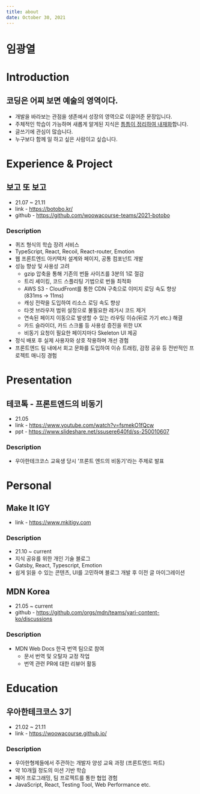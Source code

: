 ```yaml
---
title: about
date: October 30, 2021
---
```


# 임광열

# Introduction

## 코딩은 어찌 보면 예술의 영역이다.

- 개발을 바라보는 관점을 생존에서 성장의 영역으로 이끌어준 문장입니다.
- 주체적인 학습이 가능하며 새롭게 알게된 지식은 [틈틈이 정리하여 내재화](https://mkitigy.notion.site/0115bf664d234a99883abce2c5d1b63d)합니다.
- 글쓰기에 관심이 많습니다.
- 누구보다 함께 일 하고 싶은 사람이고 싶습니다.

# Experience & Project

## 보고 또 보고

- 21.07 ~ 21.11
- link - https://botobo.kr/
- github - https://github.com/woowacourse-teams/2021-botobo

### Description

- 퀴즈 형식의 학습 장려 서비스
- TypeScript, React, Recoil, React-router, Emotion
- 웹 프론트엔드 아키텍처 설계와 페이지, 공통 컴포넌트 개발
- 성능 향상 및 사용성 고려
  - gzip 압축을 통해 기존의 번들 사이즈를 3분의 1로 절감
  - 트리 셰이킹, 코드 스플리팅 기법으로 번들 최적화
  - AWS S3 - CloudFront를 통한 CDN 구축으로 이미지 로딩 속도 향상 (831ms → 11ms)
  - 캐싱 전략을 도입하여 리소스 로딩 속도 향상
  - 타겟 브라우저 범위 설정으로 불필요한 레거시 코드 제거
  - 연속된 페이지 이동으로 발생할 수 있는 라우팅 이슈(뒤로 가기 etc.) 해결
  - 카드 슬라이더, 카드 스크롤 등 사용성 증진을 위한 UX
  - 비동기 요청이 필요한 페이지마다 Skeleton UI 제공
- 정식 배포 후 실제 사용자와 상호 작용하며 개선 경험
- 프론트엔드 팀 내에서 회고 문화를 도입하여 이슈 트래킹, 감정 공유 등 전반적인 프로젝트 매니징 경험

# Presentation

## 테코톡 - 프론트엔드의 비동기

- 21.05
- link - https://www.youtube.com/watch?v=fsmekO1fQcw
- ppt - https://www.slideshare.net/ssusere640fd/ss-250010607

### Description

- 우아한테크코스 교육생 당시 '프론트 엔드의 비동기'라는 주제로 발표

# Personal

## Make It IGY

- link - https://www.mkitigy.com

### Description

- 21.10 ~ current
- 지식 공유를 위한 개인 기술 블로그
- Gatsby, React, Typescript, Emotion
- 쉽게 읽을 수 있는 콘텐츠, UI를 고민하며 블로그 개발 후 이전 글 마이그레이션

## MDN Korea

- 21.05 ~ current
- github - https://github.com/orgs/mdn/teams/yari-content-ko/discussions

### Description

- MDN Web Docs 한국 번역 팀으로 참여
  - 문서 번역 및 오탈자 교정 작업
  - 번역 관련 PR에 대한 리뷰어 활동

# Education

## 우아한테크코스 3기

- 21.02 ~ 21.11
- link - https://woowacourse.github.io/

### Description

- 우아한형제들에서 주관하는 개발자 양성 교육 과정 (프론트엔드 파트)
- 약 10개월 정도의 미션 기반 학습
- 페어 프로그래밍, 팀 프로젝트를 통한 협업 경험
- JavaScript, React, Testing Tool, Web Performance etc.
